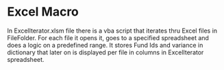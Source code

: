 # Excel Macro
In ExcelIterator.xlsm file there is a vba script that iterates thru Excel files in FileFolder. For each file it opens it, goes to a specified spreadsheet and does a logic on a predefined range. It stores Fund Ids and variance in dictionary that later on is displayed per file in columns in ExcelIterator spreadsheet.

